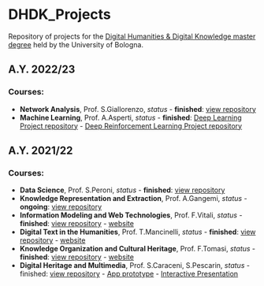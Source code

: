 # DHDK_Projects
Repository of projects for the [Digital Humanities &amp; Digital Knowledge master degree](https://corsi.unibo.it/2cycle/DigitalHumanitiesKnowledge) held by the University of Bologna.

## A.Y. 2022/23
### Courses:
- <b>Network Analysis</b>, Prof. S.Giallorenzo, <i>status</i> - <b>finished</b>: [view repository](https://github.com/Postitisnt/COVID-19-Citations-Network-Analysis)
- <b>Machine Learning</b>, Prof. A.Asperti, <i>status</i> - <b>finished</b>: [Deep Learning Project repository](https://github.com/Postitisnt/PolarExpress) - [Deep Reinforcement Learning Project repository](https://github.com/Postitisnt/MicroRacer_PAO)

## A.Y. 2021/22
### Courses:
- <b>Data Science</b>, Prof. S.Peroni, <i>status</i> - <b>finished</b>: [view repository](https://github.com/Postitisnt/MisoSoup.git)
- <b>Knowledge Representation and Extraction</b>, Prof. A.Gangemi, <i>status</i> - <b>ongoing</b>: [view repository]()
- <b>Information Modeling and Web Technologies</b>, Prof. F.Vitali, <i>status</i> - <b>finished</b>: [view repository](https://github.com/Postitisnt/theConspiracist) - [website](https://tommasobattisti.github.io/theConspiracist/index.html)
- <b>Digital Text in the Humanities</b>, Prof. T.Mancinelli, <i>status</i> - <b>finished</b>: [view repository](https://github.com/gobbykid) - [website](https://the-gobbykid-project.gitbook.io/gobbykid-project/introduction-to-gobbykid-project/an-introductory-overview-of-the-project) 
- <b>Knowledge Organization and Cultural Heritage</b>, Prof. F.Tomasi, <i>status</i> - <b>finished</b>: [view repository](https://github.com/Postitisnt/SkLODowska) - [website](https://sklodowskaproject.github.io/)
- <b>Digital Heritage and Multimedia</b>, Prof. S.Caraceni, S.Pescarin, <i>status</i> - </b>finished</b>: [view repository](https://github.com/Postitisnt/CeRTo_Project) - [App prototype](https://www.figma.com/proto/F7pfeLru1M8YgHzFSFT5mX/CeRTo-Project?node-id=0%3A1&viewport=1145%2C2762%2C0.32&scaling=scale-down&starting-point-node-id=2%3A2) - [Interactive Presentation](https://www.figma.com/proto/x1za7Dm9yRxMjV4ms5Brc4/CeRTo-Presentation?node-id=0%3A1&viewport=262%2C441%2C0.05&scaling=scale-down&starting-point-node-id=3%3A98&show-proto-sidebar=1)
